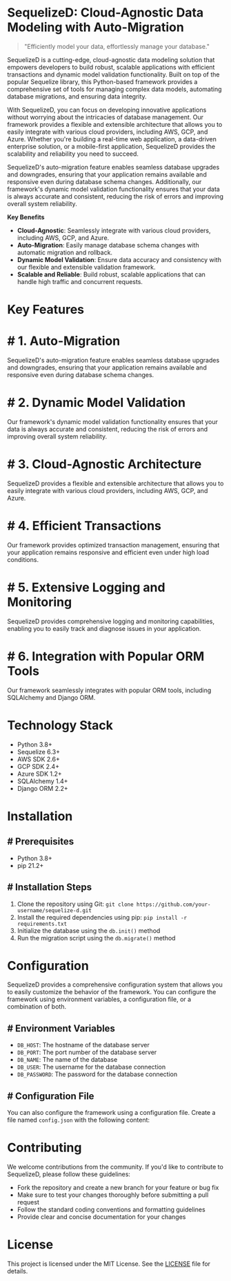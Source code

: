 <!-- SequelizeD_20251026184634_8868 -->

# SequelizeD: Cloud-Agnostic Data Modeling with Auto-Migration

> "Efficiently model your data, effortlessly manage your database."

SequelizeD is a cutting-edge, cloud-agnostic data modeling solution that empowers developers to build robust, scalable applications with efficient transactions and dynamic model validation functionality. Built on top of the popular Sequelize library, this Python-based framework provides a comprehensive set of tools for managing complex data models, automating database migrations, and ensuring data integrity.

With SequelizeD, you can focus on developing innovative applications without worrying about the intricacies of database management. Our framework provides a flexible and extensible architecture that allows you to easily integrate with various cloud providers, including AWS, GCP, and Azure. Whether you're building a real-time web application, a data-driven enterprise solution, or a mobile-first application, SequelizeD provides the scalability and reliability you need to succeed.

SequelizeD's auto-migration feature enables seamless database upgrades and downgrades, ensuring that your application remains available and responsive even during database schema changes. Additionally, our framework's dynamic model validation functionality ensures that your data is always accurate and consistent, reducing the risk of errors and improving overall system reliability.

**Key Benefits**

* **Cloud-Agnostic**: Seamlessly integrate with various cloud providers, including AWS, GCP, and Azure.
* **Auto-Migration**: Easily manage database schema changes with automatic migration and rollback.
* **Dynamic Model Validation**: Ensure data accuracy and consistency with our flexible and extensible validation framework.
* **Scalable and Reliable**: Build robust, scalable applications that can handle high traffic and concurrent requests.

# Key Features

# # 1. Auto-Migration
SequelizeD's auto-migration feature enables seamless database upgrades and downgrades, ensuring that your application remains available and responsive even during database schema changes.

# # 2. Dynamic Model Validation
Our framework's dynamic model validation functionality ensures that your data is always accurate and consistent, reducing the risk of errors and improving overall system reliability.

# # 3. Cloud-Agnostic Architecture
SequelizeD provides a flexible and extensible architecture that allows you to easily integrate with various cloud providers, including AWS, GCP, and Azure.

# # 4. Efficient Transactions
Our framework provides optimized transaction management, ensuring that your application remains responsive and efficient even under high load conditions.

# # 5. Extensive Logging and Monitoring
SequelizeD provides comprehensive logging and monitoring capabilities, enabling you to easily track and diagnose issues in your application.

# # 6. Integration with Popular ORM Tools
Our framework seamlessly integrates with popular ORM tools, including SQLAlchemy and Django ORM.

# Technology Stack

* Python 3.8+
* Sequelize 6.3+
* AWS SDK 2.6+
* GCP SDK 2.4+
* Azure SDK 1.2+
* SQLAlchemy 1.4+
* Django ORM 2.2+

# Installation

## # Prerequisites

* Python 3.8+
* pip 21.2+

## # Installation Steps

1. Clone the repository using Git: `git clone https://github.com/your-username/sequelize-d.git`
2. Install the required dependencies using pip: `pip install -r requirements.txt`
3. Initialize the database using the `db.init()` method
4. Run the migration script using the `db.migrate()` method

# Configuration

SequelizeD provides a comprehensive configuration system that allows you to easily customize the behavior of the framework. You can configure the framework using environment variables, a configuration file, or a combination of both.

## # Environment Variables

* `DB_HOST`: The hostname of the database server
* `DB_PORT`: The port number of the database server
* `DB_NAME`: The name of the database
* `DB_USER`: The username for the database connection
* `DB_PASSWORD`: The password for the database connection

## # Configuration File

You can also configure the framework using a configuration file. Create a file named `config.json` with the following content:

# Contributing

We welcome contributions from the community. If you'd like to contribute to SequelizeD, please follow these guidelines:

* Fork the repository and create a new branch for your feature or bug fix
* Make sure to test your changes thoroughly before submitting a pull request
* Follow the standard coding conventions and formatting guidelines
* Provide clear and concise documentation for your changes

# License


This project is licensed under the MIT License. See the [LICENSE](LICENSE) file for details.
